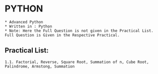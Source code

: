 # PYTHON
	* Advanced Python
	* Written in : Python
	* Note: Here the Full Question is not given in the Practical List. Full Question is Given in the Respective Practical.

## Practical List:
	1.1. Factorial, Reverse, Square Root, Summation of n, Cube Root, Palindrome, Armstong, Summation